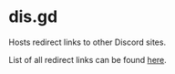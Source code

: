 # dis.gd

Hosts redirect links to other Discord sites.

List of all redirect links can be found [here](https://herogamers.dev/dis.gd/).

